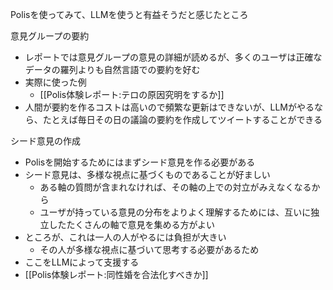 
Polisを使ってみて、LLMを使うと有益そうだと感じたところ

意見グループの要約
- レポートでは意見グループの意見の詳細が読めるが、多くのユーザは正確なデータの羅列よりも自然言語での要約を好む
- 実際に使った例
    - [[Polis体験レポート:テロの原因究明をするか]]
- 人間が要約を作るコストは高いので頻繁な更新はできないが、LLMがやるなら、たとえば毎日その日の議論の要約を作成してツイートすることができる

シード意見の作成
- Polisを開始するためにはまずシード意見を作る必要がある
- シード意見は、多様な視点に基づくものであることが好ましい
    - ある軸の質問が含まれなければ、その軸の上での対立がみえなくなるから
    - ユーザが持っている意見の分布をよりよく理解するためには、互いに独立したたくさんの軸で意見を集める方がよい
- ところが、これは一人の人がやるには負担が大きい
    - その人が多様な視点に基づいて思考する必要があるため
- ここをLLMによって支援する
- [[Polis体験レポート:同性婚を合法化すべきか]]

